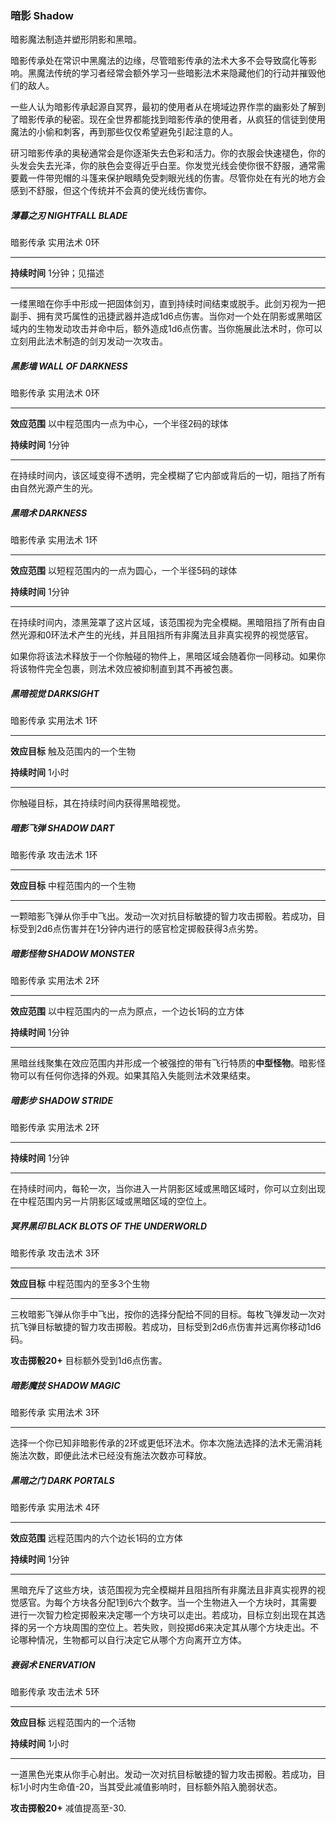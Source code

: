 ### 暗影	Shadow

暗影魔法制造并塑形阴影和黑暗。

暗影传承处在常识中黑魔法的边缘，尽管暗影传承的法术大多不会导致腐化等影响。黑魔法传统的学习者经常会额外学习一些暗影法术来隐藏他们的行动并摧毁他们的敌人。

一些人认为暗影传承起源自冥界，最初的使用者从在境域边界作祟的幽影处了解到了暗影传承的秘密。现在全世界都能找到暗影传承的使用者，从疯狂的信徒到使用魔法的小偷和刺客，再到那些仅仅希望避免引起注意的人。

研习暗影传承的奥秘通常会是你逐渐失去色彩和活力。你的衣服会快速褪色，你的头发会失去光泽，你的肤色会变得近乎白垩。你发觉光线会使你很不舒服，通常需要戴一件带兜帽的斗篷来保护眼睛免受刺眼光线的伤害。尽管你处在有光的地方会感到不舒服，但这个传统并不会真的使光线伤害你。

##### 薄暮之刃	NIGHTFALL BLADE

暗影传承	实用法术	0环

---

**持续时间**	1分钟；见描述

---

一缕黑暗在你手中形成一把固体剑刃，直到持续时间结束或脱手。此剑刃视为一把副手、拥有灵巧属性的迅捷武器并造成1d6点伤害。当你对一个处在阴影或黑暗区域内的生物发动攻击并命中后，额外造成1d6点伤害。当你施展此法术时，你可以立刻用此法术制造的剑刃发动一次攻击。



##### 黑影墙	WALL OF DARKNESS

暗影传承	实用法术	0环

---

**效应范围**	以中程范围内一点为中心，一个半径2码的球体

**持续时间**	1分钟

---

在持续时间内，该区域变得不透明，完全模糊了它内部或背后的一切，阻挡了所有由自然光源产生的光。



##### 黑暗术	DARKNESS

暗影传承	实用法术	1环

---

**效应范围**	以短程范围内的一点为圆心，一个半径5码的球体

**持续时间**	1分钟

---

在持续时间内，漆黑笼罩了这片区域，该范围视为完全模糊。黑暗阻挡了所有由自然光源和0环法术产生的光线，并且阻挡所有非魔法且非真实视界的视觉感官。

如果你将该法术释放于一个你触碰的物件上，黑暗区域会随着你一同移动。如果你将该物件完全包裹，则法术效应被抑制直到其不再被包裹。



##### 黑暗视觉	DARKSIGHT

暗影传承	实用法术	1环

---

**效应目标**	触及范围内的一个生物

**持续时间**	1小时

---

你触碰目标，其在持续时间内获得黑暗视觉。



##### 暗影飞弹	SHADOW DART

暗影传承	攻击法术	1环

---

**效应目标**	中程范围内的一个生物

---

一颗暗影飞弹从你手中飞出。发动一次对抗目标敏捷的智力攻击掷骰。若成功，目标受到2d6点伤害并在1分钟内进行的感官检定掷骰获得3点劣势。



##### 暗影怪物	**SHADOW MONSTER**

暗影传承	实用法术	2环

---

**效应范围**	以中程范围内的一点为原点，一个边长1码的立方体

**持续时间**	1分钟

---

黑暗丝线聚集在效应范围内并形成一个被强控的带有飞行特质的**中型怪物**。暗影怪物可以有任何你选择的外观。如果其陷入失能则法术效果结束。



##### 暗影步	SHADOW STRIDE

暗影传承	实用法术	2环

---

**持续时间**	1分钟

---

在持续时间内，每轮一次，当你进入一片阴影区域或黑暗区域时，你可以立刻出现在中程范围内另一片阴影区域或黑暗区域的空位上。



##### 冥界黑印	BLACK BLOTS OF THE UNDERWORLD

暗影传承	攻击法术	3环

---

**效应目标**	中程范围内的至多3个生物

---

三枚暗影飞弹从你手中飞出，按你的选择分配给不同的目标。每枚飞弹发动一次对抗飞弹目标敏捷的智力攻击掷骰。若成功，目标受到2d6点伤害并远离你移动1d6码。

**攻击掷骰20+**	目标额外受到1d6点伤害。



##### 暗影魔技	SHADOW MAGIC

暗影传承	实用法术	3环

---

选择一个你已知非暗影传承的2环或更低环法术。你本次施法选择的法术无需消耗施法次数，即便此法术已经没有施法次数亦可释放。



##### 黑暗之门	DARK PORTALS

暗影传承	实用法术	4环

---

**效应范围**	远程范围内的六个边长1码的立方体

**持续时间**	1分钟

---

黑暗充斥了这些方块，该范围视为完全模糊并且阻挡所有非魔法且非真实视界的视觉感官。为每个方块各分配1到6六个数字。当一个生物进入一个方块时，其需要进行一次智力检定掷骰来决定哪一个方块可以走出。若成功，目标立刻出现在其选择的另一个方块周围的空位上。若失败，则投掷d6来决定其从哪个方块走出。不论哪种情况，生物都可以自行决定它从哪个方向离开立方体。



##### 衰弱术	ENERVATION

暗影传承	攻击法术	5环

---

**效应目标**	远程范围内的一个活物

**持续时间**	1小时

---

一道黑色光束从你手心射出。发动一次对抗目标敏捷的智力攻击掷骰。若成功，目标1小时内生命值-20，当其受此减值影响时，目标额外陷入脆弱状态。

**攻击掷骰20+**	减值提高至-30.